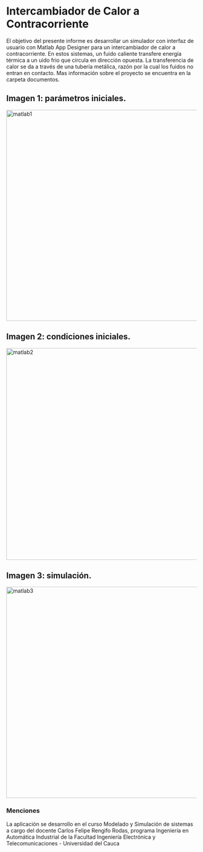 # Intercambiador de Calor a Contracorriente

El objetivo del presente informe es desarrollar un simulador con interfaz de usuario con Matlab App Designer para un intercambiador de calor a contracorriente. En estos sistemas, un fuido caliente transfere energía térmica a un uido frio que circula en dirección opuesta. La transferencia de calor se da a través de una tubería metálica, razón por la cual los fuidos no entran en contacto. Mas información sobre el proyecto se encuentra en la carpeta documentos. 

## Imagen 1: parámetros iniciales. 

<img width="557" alt="matlab1" src="https://user-images.githubusercontent.com/94796234/192538480-9bdd7f4f-7eaa-4c47-9675-cf368c3aa8bf.PNG">

## Imagen 2: condiciones iniciales. 

<img width="559" alt="matlab2" src="https://user-images.githubusercontent.com/94796234/192538762-00717388-0f8c-4cca-88ab-9919a4c77960.PNG">

## Imagen 3: simulación. 

<img width="558" alt="matlab3" src="https://user-images.githubusercontent.com/94796234/192538960-6300e5e7-1fcc-43da-affe-0ec2c95774b9.PNG">

### Menciones

La aplicación se desarrollo en el curso Modelado y Simulación de sistemas a cargo del docente Carlos Felipe Rengifo Rodas, programa Ingeniería en Automática Industrial
de la Facultad Ingeniería Electrónica y Telecomunicaciones - Universidad del Cauca
